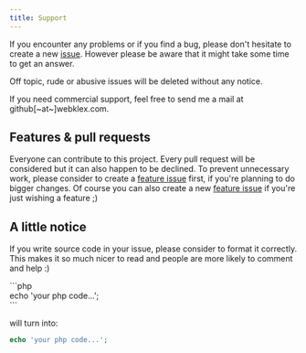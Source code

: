```yaml
---
title: Support
---
```


If you encounter any problems or if you find a bug, please don't hesitate to create a new [issue](https://github.com/Webklex/php-imap/issues).
However please be aware that it might take some time to get an answer.

Off topic, rude or abusive issues will be deleted without any notice.

If you need commercial support, feel free to send me a mail at github[~at~]webklex.com.


## Features & pull requests
Everyone can contribute to this project. Every pull request will be considered but it can also happen to be declined.
To prevent unnecessary work, please consider to create a [feature issue](https://github.com/Webklex/php-imap/issues/new?template=feature_request.md)
first, if you're planning to do bigger changes. Of course you can also create a new [feature issue](https://github.com/Webklex/php-imap/issues/new?template=feature_request.md)
if you're just wishing a feature ;)

## A little notice
If you write source code in your issue, please consider to format it correctly. This makes it so much nicer to read
and people are more likely to comment and help :)

&#96;&#96;&#96;php<br />
echo 'your php code...';<br />
&#96;&#96;&#96;

will turn into:

```php
echo 'your php code...';
```
